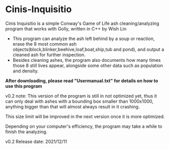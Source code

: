 # Cinis-Inquisitio

Cinis Inquisitio is a simple Conway's Game of Life ash cleaning/analyzing program that works with Golly, written in C++ by Wish Lin

- This program can analyze the ash left behind by a soup or reaction, erase the 8 most common ash objects(block,blinker,beehive,loaf,boat,ship,tub and pond), and output a cleaned ash for further inspection.
- Besides cleaning ashes, the program also documents how many times those 8 still lives appear, alongside some other data such as population and density.

**After downloading, please read "Usermanual.txt" for details on how to use this program**


v0.2 note: This version of the program is still in not optimized yet, thus it can only deal with ashes with a bounding box smaller than 1000x1000, anything bigger than that will almost always result in it crashing.

This size limit will be improved in the next version once it is more optimized.

Depending on your computer's efficiency, the program may take a while to finish the analyzing.

v0.2 Release date: 2021/12/11
